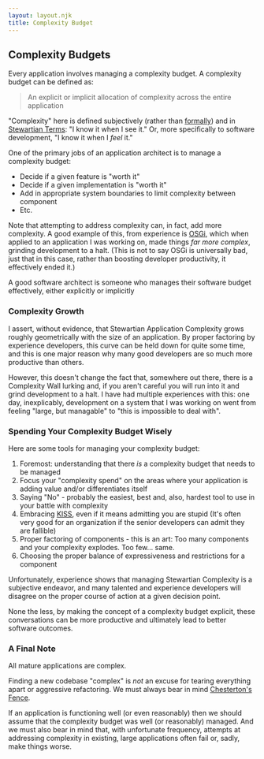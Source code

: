 ```yaml
---
layout: layout.njk
title: Complexity Budget
---
```


## Complexity Budgets

Every application involves managing a complexity budget.  A complexity budget can be defined as:

> An explicit or implicit allocation of complexity across the entire application

"Complexity" here is defined subjectively (rather than [formally](https://en.wikipedia.org/wiki/Programming_complexity))
and in [Stewartian Terms](https://en.wikipedia.org/wiki/I_know_it_when_I_see_it): "I know it when I see it."  Or, more
specifically to software development, "I know it when I *feel* it."

One of the primary jobs of an application architect is to manage a complexity budget:

* Decide if a given feature is "worth it"
* Decide if a given implementation is "worth it"
* Add in appropriate system boundaries to limit complexity between component
* Etc.

Note that attempting to address complexity can, in fact, add more complexity.  A good example of this, from experience
is [OSGi](https://en.wikipedia.org/wiki/OSGi), which when applied to an application I was working on, made things
*far more complex*, grinding development to a halt.  (This is not to say OSGi is universally bad, just that in this
case, rather than boosting developer productivity, it effectively ended it.)

A good software architect is someone who manages their software budget effectively, either explicitly or implicitly

### Complexity Growth

I assert, without evidence, that Stewartian Application Complexity grows roughly geometrically with the size of an 
application.  By proper factoring by experience developers, this curve can be held down for quite some time, and this 
is one major reason why many good developers are so much more productive than others.  

However, this doesn't change the fact that, somewhere out there, there is a Complexity Wall lurking and, if you aren't 
careful you will run into it and grind development to a halt.  I have had multiple experiences with this: one day, 
inexplicably, development on a system that I was working on went from feeling "large, but managable" to 
"this is impossible to deal with".

### Spending Your Complexity Budget Wisely

Here are some tools for managing your complexity budget:

1. Foremost: understanding that there *is* a complexity budget that needs to be managed
1. Focus your "complexity spend" on the areas where your application is adding value and/or differentiates itself
1. Saying "No" - probably the easiest, best and, also, hardest tool to use in your battle with complexity
1. Embracing [KISS](https://en.wikipedia.org/wiki/KISS_principle), even if it means admitting you are stupid (It's often very good for an organization if the senior developers can admit they are fallible)
1. Proper factoring of components - this is an art: Too many components and your complexity explodes.  Too few... same. 
1. Choosing the proper balance of expressiveness and restrictions for a component

Unfortunately, experience shows that managing Stewartian Complexity is a subjective endeavor, and many talented and
experience developers will disagree on the proper course of action at a given decision point.

None the less, by making the concept of a complexity budget explicit, these conversations can be more productive and
ultimately lead to better software outcomes.

### A Final Note

All mature applications are complex.  

Finding a new codebase "complex" is *not* an excuse for tearing everything
apart or aggressive refactoring.  We must always bear in mind [Chesterton's Fence](https://fs.blog/2020/03/chestertons-fence/).

If an application is functioning well (or even reasonably) then we should assume that the complexity budget was well
(or reasonably) managed.  And we must also bear in mind that, with unfortunate frequency, attempts at addressing complexity
in existing, large applications often fail or, sadly, make things worse.